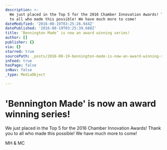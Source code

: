 ```yaml
---
description: >-
  We just placed in the Top 5 for the 2016 Chamber Innovation Awards! Thank you
  to all who made this possible! We have much more to come! 
dateModified: '2016-08-19T03:25:26.944Z'
datePublished: '2016-08-19T03:25:39.688Z'
title: ‘Bennington Made’ is now an award winning series!
author: []
publisher: {}
via: {}
starred: true
sourcePath: _posts/2016-08-19-bennington-made-is-now-an-award-winning-series.md
inFeed: true
hasPage: false
inNav: false
_type: MediaObject

---
```

# 'Bennington Made' is now an award winning series!

We just placed in the Top 5 for the 2016 Chamber Innovation Awards! Thank you to all who made this possible! We have much more to come! 

MH & MC